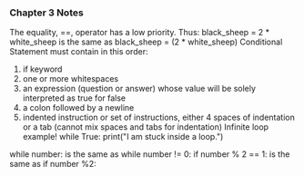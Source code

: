 ### Chapter 3 Notes
The equality, ==, operator has a low priority. Thus:
black_sheep = 2 * white_sheep
is the same as
black_sheep = (2 * white_sheep)
Conditional Statement must contain in this order:
1. if keyword
2. one or more whitespaces
3. an expression (question or answer) whose value will be solely interpreted as true for false
4. a colon followed by a newline
5. indented instruction or set of instructions, either 4 spaces of indentation or a tab (cannot mix spaces and tabs for indentation)
Infinite loop example!
while True:
    print("I am stuck inside a loop.")

while number: is the same as while number != 0:
if number % 2 == 1: is the same as if number %2: